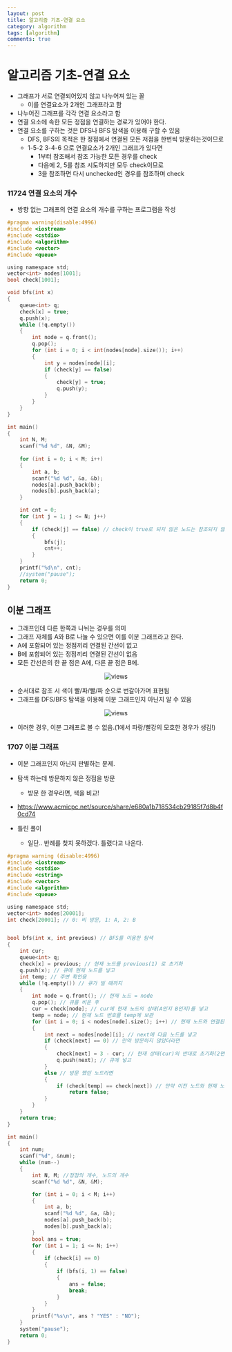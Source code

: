 ```yaml
---
layout: post
title: 알고리즘 기초-연결 요소
category: algorithm
tags: [algorithm]
comments: true
---
```


# 알고리즘 기초-연결 요소
- 그래프가 서로 연결되어있지 않고 나누어져 있는 꼴
  - 이를 연결요소가 2개인 그래프라고 함
- 나누어진 그래프를 각각 연결 요소라고 함
- 연결 요소에 속한 모든 정점을 연결하는 경로가 있어야 한다.
- 연결 요소를 구하는 것은 DFS나 BFS 탐색을 이용해 구할 수 있음
  - DFS, BFS의 목적은 한 정점에서 연결된 모든 저점을 한번씩 방문하는것이므로
  - 1-5-2 3-4-6 으로 연결요소가 2개인 그래프가 있다면
    - 1부터 참조해서 참조 가능한 모든 경우를 check
    - 다음에 2, 5를 참조 시도하지만 모두 check이므로
    - 3을 참조하면 다시 unchecked인 경우를 참조하며 check

### 11724 연결 요소의 개수
- 방향 없는 그래프의 연결 요소의 개수를 구하는 프로그램을 작성

```c
#pragma warning(disable:4996)
#include <iostream>
#include <cstdio>
#include <algorithm>
#include <vector>
#include <queue>

using namespace std;
vector<int> nodes[1001];
bool check[1001];

void bfs(int x)
{
	queue<int> q;
	check[x] = true;
	q.push(x);
	while (!q.empty())
	{
		int node = q.front();
		q.pop();
		for (int i = 0; i < int(nodes[node].size()); i++)
		{
			int y = nodes[node][i];
			if (check[y] == false)
			{
				check[y] = true;
				q.push(y);
			}
		}
	}
}

int main()
{
	int N, M;
	scanf("%d %d", &N, &M);
	
	for (int i = 0; i < M; i++)
	{
		int a, b;
		scanf("%d %d", &a, &b);
		nodes[a].push_back(b);
		nodes[b].push_back(a);
	}

	int cnt = 0;
	for (int j = 1; j <= N; j++)
	{
		if (check[j] == false) // check이 true로 되지 않은 노드는 참조되지 않은경우이므로 cnt를 더하고 다시 해당 노드부터 연산
		{
			bfs(j);
			cnt++;
		}
	}
	printf("%d\n", cnt);
	//system("pause");
	return 0;
}
```

## 이분 그래프
- 그래프인데 다른 한쪽과 나뉘는 경우를 의미
- 그래프 자체를 A와 B로 나눌 수 있으면 이를 이분 그래프라고 한다.
- A에 포함되어 있는 정점끼리 연결된 간선이 없고
- B에 포함되어 있는 정점끼리 연결된 간선이 없음
- 모든 간선은의 한 끝 점은 A에, 다른 끝 점은 B에.

<center>
<figure>
<img src="/assets/post_img/algorithm/2019-09-21-algorithm6/fig1.PNG" alt="views">
<figcaption> </figcaption>
</figure>
</center>

- 순서대로 참조 시 색이 빨/파/빨/파 순으로 번갈아가며 표현됨
- 그래프를 DFS/BFS 탐색을 이용해 이분 그래프인지 아닌지 알 수 있음

<center>
<figure>
<img src="/assets/post_img/algorithm/2019-09-21-algorithm6/fig2.PNG" alt="views">
<figcaption> </figcaption>
</figure>
</center>

- 이러한 경우, 이분 그래프로 볼 수 없음.(1에서 파랑/빨강의 모호한 경우가 생김!)

### 1707 이분 그래프
- 이분 그래프인지 아닌지 판별하는 문제.
- 탐색 하는데 방문하지 않은 정점을 방문
  - 방문 한 경우라면, 색을 비교!
- https://www.acmicpc.net/source/share/e680a1b718534cb29185f7d8b4f0cd74

- 틀린 풀이
  - 일단.. 반례를 찾지 못하겠다. 틀렸다고 나온다.

```c
#pragma warning (disable:4996)
#include <iostream>
#include <cstdio>
#include <cstring>
#include <vector>
#include <algorithm>
#include <queue>

using namespace std;
vector<int> nodes[20001];
int check[20001]; // 0: 비 방문, 1: A, 2: B


bool bfs(int x, int previous) // BFS를 이용한 탐색
{
	int cur;
	queue<int> q;
	check[x] = previous; // 현재 노드를 previous(1) 로 초기화
	q.push(x); // 큐에 현재 노드를 넣고
	int temp; // 주변 확인용
	while (!q.empty()) // 큐가 빌 때까지
	{
		int node = q.front(); // 현재 노드 = node
		q.pop(); // 큐를 비운 후
		cur = check[node]; // cur에 현재 노드의 상태(A인지 B인지)를 넣고
		temp = node; // 현재 노드 번호를 temp에 보관
		for (int i = 0; i < nodes[node].size(); i++) // 현재 노드와 연결된 노드들과 연산
		{
			int next = nodes[node][i]; // next에 다음 노드를 넣고
			if (check[next] == 0) // 만약 방문하지 않았더라면
			{
				check[next] = 3 - cur; // 현재 상태(cur)의 반대로 초기화(2면 1, 1이면 2)
				q.push(next); // 큐에 넣고
			}
			else // 방문 했던 노드라면
			{
				if (check[temp] == check[next]) // 만약 이전 노드와 현재 노드가 같은 그룹이라면 false
					return false;
			}
		}
	}
	return true;
}

int main()
{
	int num;
	scanf("%d", &num);
	while (num--)
	{
		int N, M; //정점의 개수, 노드의 개수
		scanf("%d %d", &N, &M);

		for (int i = 0; i < M; i++)
		{
			int a, b;
			scanf("%d %d", &a, &b);
			nodes[a].push_back(b);
			nodes[b].push_back(a);
		}
		bool ans = true;
		for (int i = 1; i <= N; i++)
		{
			if (check[i] == 0)
			{
				if (bfs(i, 1) == false)
				{
					ans = false;
					break;
				}
			}
		}
		printf("%s\n", ans ? "YES" : "NO");
	}
	system("pause");
	return 0;
}
```
